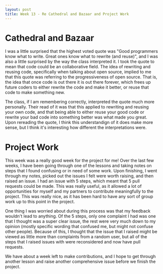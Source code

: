 ```yaml
---
layout: post
title: Week 13 - Re Cathedral and Bazaar and Project Work
---
```


# Cathedral and Bazaar

I was a little surprised that the highest voted quote was "Good programmers know what to write. Great ones know what to rewrite (and reuse)", and I was also a little surprised by the way the class interpreted it. I took the quote to mean that code could be an collaborative field. The idea of rewriting and reusing code, specifically when talking about open source, implied to me that this quote was referring to the progressiveness of open source. That is, the idea that once code is out there it is out there forever, which frees up future coders to either rewrite the code and make it better, or reuse that code to make something new.

<!--more-->


The class, if I am remembering correctly, interpreted the quote much more personally. Their read of it was that this applied to rewriting and reusing your own code, and that being able to either reuse your good code or rewrite your bad code into something better was what made you great. Upon rereading the quote, I think this understandign of it does make more sense, but I think it's interesting how different the interpretations were.


# Project Work

This week was a really good week for the project for me! Over the last few weeks, I have been going through one of the lessons and taking notes on steps that I found confusing or in need of some work. Upon finishing, I went through my notes, picked out the issues I felt were worth raising, and then raised an issue. I had an issue with 5 steps, which meant that 5 pull requests could be made. This was really useful, as it allowed a lot of opportunities for myself and my partners to contribute meaningfully to the project. This was really nice, as it has been hard to have any sort of group work up to this point in the project.

One thing I was worried about during this process was that my feedback wouldn't lead to anything. Of the 5 steps, only one complaint I had was one that I thought was a super clear issue, the rest were very much down to my opinion (mostly specific wording that confused me, but might not confuse other people). Because of this, I thought that the issue that I raised might be viewed as little more than complaints from a random user, but all of the steps that I raised issues with were reconsidered and now have pull requests.

We have about a week left to make contributions, and I hope to get through another lesson and raise another comprehensive issue before we finish the project.